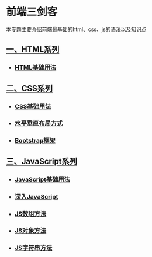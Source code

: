 # 前端三剑客

本专题主要介绍前端最基础的html、css、js的语法以及知识点

## [一、HTML系列](../../html/)

- ### [HTML基础用法](../../html/HTML)

## [二、CSS系列](../../css/)

- ### [CSS基础用法](../../css/CSS)

- ### [水平垂直布局方式](../../css/horizontal-vertical)

- ### [Bootstrap框架](../../css/Bootstrap)

## [三、JavaScript系列](../../js/)

- ### [JavaScript基础用法](../../js/JavaScript)

- ### [深入JavaScript](../../js/JS-Depth)

- ### [JS数组方法](../../js/JS-Array)

- ### [JS对象方法](../../js/JS-Object)

- ### [JS字符串方法](../../js/JS-String)